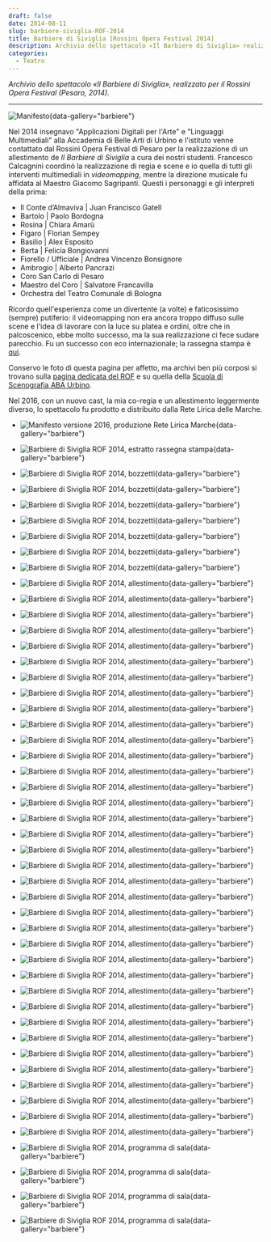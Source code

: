 ```yaml
---
draft: false
date: 2014-08-11 
slug: barbiere-siviglia-ROF-2014
title: Barbiere di Siviglia [Rossini Opera Festival 2014]
description: Archivio dello spettacolo «Il Barbiere di Siviglia» realizzato per il Rossini Opera Festival (Pesaro, 2014).
categories:
  - Teatro
---
```


*Archivio dello spettacolo «Il Barbiere di Siviglia», realizzato per il Rossini Opera Festival (Pesaro, 2014).*

<!-- more --> 

---

![Manifesto](barbiere2014/BdS_01.webp){data-gallery="barbiere"}

Nel 2014 insegnavo "Applicazioni Digitali per l'Arte" e "Linguaggi Multimediali" alla Accademia di Belle Arti di Urbino e l'istituto venne contattato dal Rossini Opera Festival di Pesaro per la realizzazione di un allestimento de _Il Barbiere di Siviglia_ a cura dei nostri studenti. Francesco Calcagnini coordinò la realizzazione di regia e scene e io quella di tutti gli interventi multimediali in _videomapping_, mentre la direzione musicale fu affidata al Maestro Giacomo Sagripanti. Questi i personaggi e gli interpreti della prima:

- Il Conte d’Almaviva | Juan Francisco Gatell
- Bartolo | Paolo Bordogna
- Rosina | Chiara Amarù
- Figaro | Florian Sempey
- Basilio | Alex Esposito
- Berta | Felicia Bongiovanni
- Fiorello / Ufficiale | Andrea Vincenzo Bonsignore
- Ambrogio | Alberto Pancrazi
- Coro San Carlo di Pesaro
- Maestro del Coro | Salvatore Francavilla
- Orchestra del Teatro Comunale di Bologna

Ricordo quell'esperienza come un divertente (a volte) e faticosissimo (sempre) putiferio: il videomapping non era ancora troppo diffuso sulle scene e l'idea di lavorare con la luce su platea e ordini, oltre che in palcoscenico, ebbe molto successo, ma la sua realizzazione ci fece sudare parecchio. Fu un successo con eco internazionale; la rassegna stampa è [qui](PDF/barbiererassegnato2014.pdf).

Conservo le foto di questa pagina per affetto, ma archivi ben più corposi si trovano sulla [pagina dedicata del ROF](https://www.rossinioperafestival.it/archivio/anno-2014/il-barbiere-di-siviglia/) e su quella della [Scuola di Scenografia ABA Urbino](https://www.facebook.com/scuoladiscenografiaurbino/photos).

Nel 2016, con un nuovo cast, la mia co-regia e un allestimento leggermente diverso, lo spettacolo fu prodotto e distribuito dalla Rete Lirica delle Marche.

<div class="grid cards" markdown>

- ![Manifesto versione 2016, produzione Rete Lirica Marche](barbiere2014/BdS_02.webp){data-gallery="barbiere"}

- ![Barbiere di Siviglia ROF 2014, estratto rassegna stampa](barbiere2014/BdS_03.webp){data-gallery="barbiere"}

- ![Barbiere di Siviglia ROF 2014, bozzetti](barbiere2014/BdS_04.webp){data-gallery="barbiere"}

- ![Barbiere di Siviglia ROF 2014, bozzetti](barbiere2014/BdS_05.webp){data-gallery="barbiere"}

- ![Barbiere di Siviglia ROF 2014, bozzetti](barbiere2014/BdS_06.webp){data-gallery="barbiere"}

- ![Barbiere di Siviglia ROF 2014, bozzetti](barbiere2014/BdS_07.webp){data-gallery="barbiere"}

- ![Barbiere di Siviglia ROF 2014, bozzetti](barbiere2014/BdS_08.webp){data-gallery="barbiere"}

- ![Barbiere di Siviglia ROF 2014, bozzetti](barbiere2014/BdS_09.webp){data-gallery="barbiere"}

- ![Barbiere di Siviglia ROF 2014, bozzetti](barbiere2014/BdS_10.webp){data-gallery="barbiere"}

- ![Barbiere di Siviglia ROF 2014, allestimento](barbiere2014/BdS_11.webp){data-gallery="barbiere"}

- ![Barbiere di Siviglia ROF 2014, allestimento](barbiere2014/BdS_12.webp){data-gallery="barbiere"}

- ![Barbiere di Siviglia ROF 2014, allestimento](barbiere2014/BdS_13.webp){data-gallery="barbiere"}

- ![Barbiere di Siviglia ROF 2014, allestimento](barbiere2014/BdS_14.webp){data-gallery="barbiere"}

- ![Barbiere di Siviglia ROF 2014, allestimento](barbiere2014/BdS_15.webp){data-gallery="barbiere"}

- ![Barbiere di Siviglia ROF 2014, allestimento](barbiere2014/BdS_16.webp){data-gallery="barbiere"}

- ![Barbiere di Siviglia ROF 2014, allestimento](barbiere2014/BdS_17.webp){data-gallery="barbiere"}

- ![Barbiere di Siviglia ROF 2014, allestimento](barbiere2014/BdS_18.webp){data-gallery="barbiere"}

- ![Barbiere di Siviglia ROF 2014, allestimento](barbiere2014/BdS_19.webp){data-gallery="barbiere"}

- ![Barbiere di Siviglia ROF 2014, allestimento](barbiere2014/BdS_20.webp){data-gallery="barbiere"}

- ![Barbiere di Siviglia ROF 2014, allestimento](barbiere2014/BdS_21.webp){data-gallery="barbiere"}

- ![Barbiere di Siviglia ROF 2014, allestimento](barbiere2014/BdS_22.webp){data-gallery="barbiere"}

- ![Barbiere di Siviglia ROF 2014, allestimento](barbiere2014/BdS_23.webp){data-gallery="barbiere"}

- ![Barbiere di Siviglia ROF 2014, allestimento](barbiere2014/BdS_24.webp){data-gallery="barbiere"}

- ![Barbiere di Siviglia ROF 2014, allestimento](barbiere2014/BdS_25.webp){data-gallery="barbiere"}

- ![Barbiere di Siviglia ROF 2014, allestimento](barbiere2014/BdS_26.webp){data-gallery="barbiere"}

- ![Barbiere di Siviglia ROF 2014, allestimento](barbiere2014/BdS_27.webp){data-gallery="barbiere"}

- ![Barbiere di Siviglia ROF 2014, allestimento](barbiere2014/BdS_28.webp){data-gallery="barbiere"}

- ![Barbiere di Siviglia ROF 2014, allestimento](barbiere2014/BdS_29.webp){data-gallery="barbiere"}

- ![Barbiere di Siviglia ROF 2014, allestimento](barbiere2014/BdS_30.webp){data-gallery="barbiere"}

- ![Barbiere di Siviglia ROF 2014, allestimento](barbiere2014/BdS_31.webp){data-gallery="barbiere"}

- ![Barbiere di Siviglia ROF 2014, allestimento](barbiere2014/BdS_32.webp){data-gallery="barbiere"}

- ![Barbiere di Siviglia ROF 2014, allestimento](barbiere2014/BdS_33.webp){data-gallery="barbiere"}

- ![Barbiere di Siviglia ROF 2014, allestimento](barbiere2014/BdS_34.webp){data-gallery="barbiere"}

- ![Barbiere di Siviglia ROF 2014, allestimento](barbiere2014/BdS_35.webp){data-gallery="barbiere"}

- ![Barbiere di Siviglia ROF 2014, allestimento](barbiere2014/BdS_36.webp){data-gallery="barbiere"}

- ![Barbiere di Siviglia ROF 2014, allestimento](barbiere2014/BdS_37.webp){data-gallery="barbiere"}

- ![Barbiere di Siviglia ROF 2014, allestimento](barbiere2014/BdS_38.webp){data-gallery="barbiere"}

- ![Barbiere di Siviglia ROF 2014, allestimento](barbiere2014/BdS_39.webp){data-gallery="barbiere"}

- ![Barbiere di Siviglia ROF 2014, allestimento](barbiere2014/BdS_40.webp){data-gallery="barbiere"}

- ![Barbiere di Siviglia ROF 2014, allestimento](barbiere2014/BdS_41.webp){data-gallery="barbiere"}

- ![Barbiere di Siviglia ROF 2014, allestimento](barbiere2014/BdS_42.webp){data-gallery="barbiere"}

- ![Barbiere di Siviglia ROF 2014, allestimento](barbiere2014/BdS_43.webp){data-gallery="barbiere"}

- ![Barbiere di Siviglia ROF 2014, allestimento](barbiere2014/BdS_44.webp){data-gallery="barbiere"}

- ![Barbiere di Siviglia ROF 2014, allestimento](barbiere2014/BdS_45.webp){data-gallery="barbiere"}

- ![Barbiere di Siviglia ROF 2014, allestimento](barbiere2014/BdS_46.webp){data-gallery="barbiere"}

- ![Barbiere di Siviglia ROF 2014, programma di sala](barbiere2014/BdS_47.webp){data-gallery="barbiere"}

- ![Barbiere di Siviglia ROF 2014, programma di sala](barbiere2014/BdS_48.webp){data-gallery="barbiere"}

- ![Barbiere di Siviglia ROF 2014, programma di sala](barbiere2014/BdS_49.webp){data-gallery="barbiere"}

- ![Barbiere di Siviglia ROF 2014, programma di sala](barbiere2014/BdS_50.webp){data-gallery="barbiere"}

</div>
